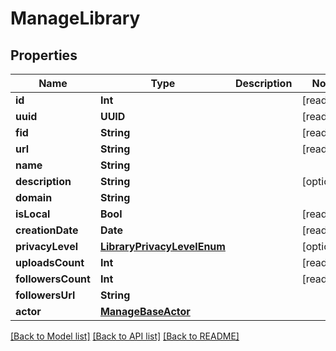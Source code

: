 # ManageLibrary

## Properties
Name | Type | Description | Notes
------------ | ------------- | ------------- | -------------
**id** | **Int** |  | [readonly] 
**uuid** | **UUID** |  | [readonly] 
**fid** | **String** |  | [readonly] 
**url** | **String** |  | [readonly] 
**name** | **String** |  | 
**description** | **String** |  | [optional] 
**domain** | **String** |  | 
**isLocal** | **Bool** |  | [readonly] 
**creationDate** | **Date** |  | [readonly] 
**privacyLevel** | [**LibraryPrivacyLevelEnum**](LibraryPrivacyLevelEnum.md) |  | [optional] 
**uploadsCount** | **Int** |  | [readonly] 
**followersCount** | **Int** |  | [readonly] 
**followersUrl** | **String** |  | 
**actor** | [**ManageBaseActor**](ManageBaseActor.md) |  | 

[[Back to Model list]](../README.md#documentation-for-models) [[Back to API list]](../README.md#documentation-for-api-endpoints) [[Back to README]](../README.md)


